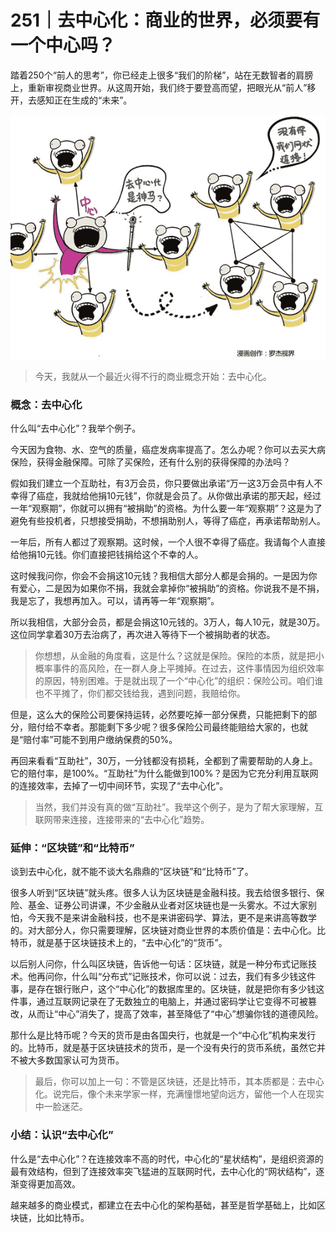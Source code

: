 # 251｜去中心化：商业的世界，必须要有一个中心吗？

踏着250个“前人的思考”，你已经走上很多“我们的阶梯”，站在无数智者的肩膀上，重新审视商业世界。从这周开始，我们终于要登高而望，把眼光从“前人”移开，去感知正在生成的“未来”。

![](img/d2d95525f2c6c006a897e90ad12f019b.jpg)

> 今天，我就从一个最近火得不行的商业概念开始：去中心化。

### 概念：去中心化

什么叫“去中心化”？我举个例子。

今天因为食物、水、空气的质量，癌症发病率提高了。怎么办呢？你可以去买大病保险，获得金融保障。可除了买保险，还有什么别的获得保障的办法吗？

假如我们建立一个互助社，有3万会员，你只要做出承诺“万一这3万会员中有人不幸得了癌症，我就给他捐10元钱”，你就是会员了。从你做出承诺的那天起，经过一年“观察期”，你就可以拥有“被捐助”的资格。为什么要一年“观察期”？这是为了避免有些投机者，只想接受捐助，不想捐助别人，等得了癌症，再承诺帮助别人。

一年后，所有人都过了观察期。这时候，一个人很不幸得了癌症。我请每个人直接给他捐10元钱。你们直接把钱捐给这个不幸的人。

这时候我问你，你会不会捐这10元钱？我相信大部分人都是会捐的。一是因为你有爱心，二是因为如果你不捐，我就会拿掉你“被捐助”的资格。你说我不是不捐，我是忘了，我想再加入。可以，请再等一年“观察期”。

所以我相信，大部分会员，都是会捐这10元钱的。3万人，每人10元，就是30万。这位同学拿着30万去治病了，再次进入等待下一个被捐助者的状态。

> 你想想，从金融的角度看，这是什么？这就是保险。保险的本质，就是把小概率事件的高风险，在一群人身上平摊掉。在过去，这件事情因为组织效率的原因，特别困难。于是就出现了一个“中心化”的组织：保险公司。咱们谁也不平摊了，你们都交钱给我，遇到问题，我赔给你。

但是，这么大的保险公司要保持运转，必然要吃掉一部分保费，只能把剩下的部分，赔付给不幸者。那能剩下多少呢？很多保险公司最终能赔给大家的，也就是“赔付率”可能不到用户缴纳保费的50%。

再回来看看“互助社”，30万，一分钱都没有损耗，全都到了需要帮助的人身上。它的赔付率，是100%。“互助社”为什么能做到100%？是因为它充分利用互联网的连接效率，去掉了一切中间环节，实现了“去中心化”。

> 当然，我们并没有真的做“互助社”。我举这个例子，是为了帮大家理解，互联网带来连接，连接带来的“去中心化”趋势。

### 延伸：“区块链”和“比特币”

谈到去中心化，就不能不谈大名鼎鼎的“区块链”和“比特币”了。

很多人听到“区块链”就头疼。很多人认为区块链是金融科技。我去给很多银行、保险、基金、证券公司讲课，不少金融从业者对区块链也是一头雾水。不过大家别怕，今天我不是来讲金融科技，也不是来讲密码学、算法，更不是来讲高等数学的。对大部分人，你只需要理解，区块链对商业世界的本质价值是：去中心化。比特币，就是基于区块链技术上的，“去中心化”的“货币”。

以后别人问你，什么叫区块链，告诉他一句话：区块链，就是一种分布式记账技术。他再问你，什么叫“分布式”记账技术，你可以说：过去，我们有多少钱这件事，是存在银行账户，这个“中心化”的数据库里的。区块链，就是把你有多少钱这件事，通过互联网记录在了无数独立的电脑上，并通过密码学让它变得不可被篡改，从而让“中心”消失了，提高了效率，甚至降低了“中心”想骗你钱的道德风险。

那什么是比特币呢？今天的货币是由各国央行，也就是一个“中心化”机构来发行的。比特币，就是基于区块链技术的货币，是一个没有央行的货币系统，虽然它并不被大多数国家认可为货币。

> 最后，你可以加上一句：不管是区块链，还是比特币，其本质都是：去中心化。说完后，像个未来学家一样，充满憧憬地望向远方，留他一个人在现实中一脸迷茫。

### 小结：认识“去中心化”

什么是“去中心化”？在连接效率不高的时代，中心化的“星状结构”，是组织资源的最有效结构，但到了连接效率突飞猛进的互联网时代，去中心化的“网状结构”，逐渐变得更加高效。

越来越多的商业模式，都建立在去中心化的架构基础，甚至是哲学基础上，比如区块链，比如比特币。
